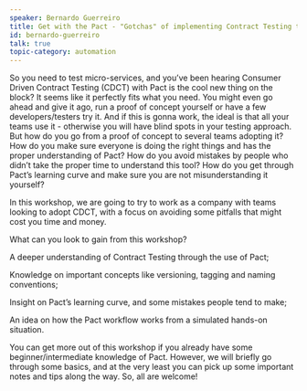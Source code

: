 ```yaml
---
speaker: Bernardo Guerreiro
title: Get with the Pact - "Gotchas" of implementing Contract Testing the right way
id: bernardo-guerreiro
talk: true
topic-category: automation
---
```

So you need to test micro-services, and you’ve been hearing Consumer Driven Contract Testing (CDCT) with Pact is the cool
new thing on the block? It seems like it perfectly fits what you need. You might even go ahead and give it ago, run a
proof of concept yourself or have a few developers/testers try it. And if this is gonna work, the ideal is that all your
teams use it - otherwise you will have blind spots in your testing approach. But how do you go from a proof of concept
to several teams adopting it? How do you make sure everyone is doing the right things and has the proper understanding
of Pact? How do you avoid mistakes by people who didn’t take the proper time to understand this tool? How do you get
through Pact’s learning curve and make sure you are not misunderstanding it yourself?

In this workshop, we are going to try to work as a company with teams looking to adopt CDCT, with a focus on avoiding some pitfalls that might cost you time and money. 

What can you look to gain from this workshop?

A deeper understanding of Contract Testing through the use of Pact; 

Knowledge on important concepts like versioning, tagging and naming conventions; 

Insight on Pact’s learning curve, and some mistakes people tend to make; 

An idea on how the Pact workflow works from a simulated hands-on situation.

You can get more out of this workshop if you already have some beginner/intermediate knowledge of Pact. However, we will
briefly go through some basics, and at the very least you can pick up some important notes and tips along the way. So,
all are welcome!